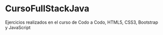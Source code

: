 # CursoFullStackJava
Ejercicios realizados en el curso de Codo a Codo, HTML5, CSS3, Bootstrap y JavaScript
